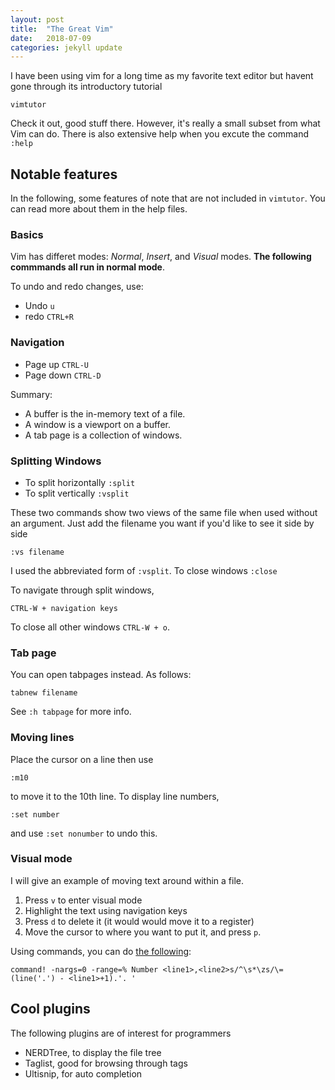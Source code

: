 ```yaml
---
layout: post
title:  "The Great Vim"
date:   2018-07-09
categories: jekyll update
---
```

I have been using vim for a long time as my favorite text editor but havent gone through its introductory tutorial
```
vimtutor
```
Check it out, good stuff there. However, it's really a small subset from what Vim can do. There is also extensive help when you excute the command `:help`

## Notable features
In the following, some features of note that are not included in `vimtutor`. You can read more about them in the help files.

### Basics
Vim has differet modes: *Normal*, *Insert*, and *Visual* modes. **The following commmands all run in normal mode**.

To undo and redo changes, use:
* Undo `u`
* redo `CTRL+R`

### Navigation 
* Page up `CTRL-U`
* Page down `CTRL-D`

Summary:
* A buffer is the in-memory text of a file.
* A window is a viewport on a buffer.
* A tab page is a collection of windows.

### Splitting Windows
* To split horizontally `:split`
* To split vertically `:vsplit`

These two commands show two views of the same file when used without an argument. Just add the filename you want if you'd like to see it side by side

```
:vs filename
```
I used the abbreviated form of `:vsplit`. To close windows `:close`

To navigate through split windows,
```
CTRL-W + navigation keys
```
To close all other windows `CTRL-W + o`.


### Tab page
You can open tabpages instead. As follows:
```
tabnew filename
```
See `:h tabpage` for more info.

### Moving lines
Place the cursor on a line then use 
```
:m10
```
to move it to the 10th line. To display line numbers,
```
:set number
```
and use `:set nonumber` to undo this.


### Visual mode
I will give an example of moving text around within a file. 

1. Press `v` to enter visual mode
2. Highlight the text using navigation keys
3. Press `d` to delete it (it would would move it to a register)
4. Move the cursor to where you want to put it, and press `p`.

Using commands, you can do [the following](https://stackoverflow.com/questions/4224410/macro-for-making-numbered-lists-in-vim):
```
command! -nargs=0 -range=% Number <line1>,<line2>s/^\s*\zs/\=(line('.') - <line1>+1).'. '
```

## Cool plugins
The following plugins are of interest for programmers
* NERDTree, to display the file tree
* Taglist, good for browsing through tags
* Ultisnip, for auto completion

